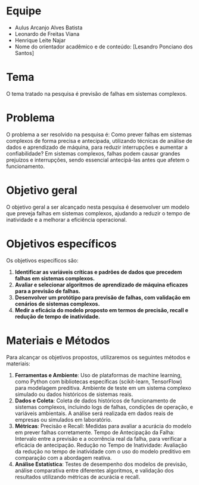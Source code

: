 # Equipe

* Aulus Arcanjo Alves Batista
* Leonardo de Freitas Viana
* Henrique Leite Najar
* Nome do orientador acadêmico e de conteúdo: [Lesandro Ponciano dos Santos]

# Tema
O tema tratado na pesquisa é previsão de falhas em sistemas complexos.

# Problema
O problema a ser resolvido na pesquisa é: Como prever falhas em sistemas complexos de forma precisa e antecipada, utilizando técnicas de análise de dados e aprendizado de máquina, para reduzir interrupções e aumentar a confiabilidade? Em sistemas complexos, falhas podem causar grandes prejuízos e interrupções, sendo essencial antecipá-las antes que afetem o funcionamento.

# Objetivo geral
O objetivo geral a ser alcançado nesta pesquisa é desenvolver um modelo que preveja falhas em sistemas complexos, ajudando a reduzir o tempo de inatividade e a melhorar a eficiência operacional.

# Objetivos específicos
Os objetivos específicos são:
1. **Identificar as variáveis críticas e padrões de dados que precedem falhas em sistemas complexos.**
2. **Avaliar e selecionar algoritmos de aprendizado de máquina eficazes para a previsão de falhas.**
3. **Desenvolver um protótipo para previsão de falhas, com validação em cenários de sistemas complexos.**
4. **Medir a eficácia do modelo proposto em termos de precisão, recall e redução de tempo de inatividade.**


# Materiais e Métodos
Para alcançar os objetivos propostos, utilizaremos os seguintes métodos e materiais:

1. **Ferramentas e Ambiente**: Uso de plataformas de machine learning, como Python com bibliotecas específicas (scikit-learn, TensorFlow) para modelagem preditiva. Ambiente de teste em um sistema complexo simulado ou dados históricos de sistemas reais.
2. **Dados e Coleta**: Coleta de dados históricos de funcionamento de sistemas complexos, incluindo logs de falhas, condições de operação, e variáveis ambientais. A análise será realizada em dados reais de empresas ou simulados em laboratório.
3. **Métricas**: Precisão e Recall: Medidas para avaliar a acurácia do modelo em prever falhas corretamente.
Tempo de Antecipação da Falha: Intervalo entre a previsão e a ocorrência real da falha, para verificar a eficácia de antecipação.
Redução no Tempo de Inatividade: Avaliação da redução no tempo de inatividade com o uso do modelo preditivo em comparação com a abordagem reativa.
4. **Análise Estatística**: Testes de desempenho dos modelos de previsão, análise comparativa entre diferentes algoritmos, e validação dos resultados utilizando métricas de acurácia e recall.
